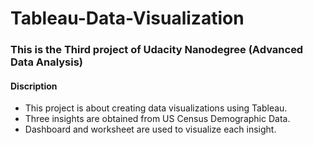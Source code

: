 # Tableau-Data-Visualization

### This is the Third project of Udacity Nanodegree (Advanced Data Analysis)
#### Discription

- This project is about creating data visualizations using Tableau. 
- Three insights are obtained from US Census Demographic Data.  
- Dashboard and worksheet are used to visualize each insight.
